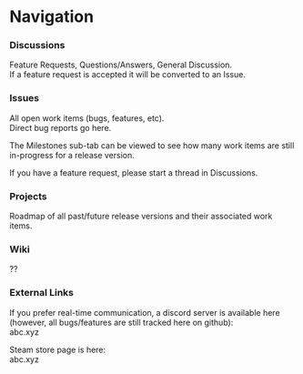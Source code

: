 # Navigation

### Discussions

Feature Requests, Questions/Answers, General Discussion.  
If a feature request is accepted it will be converted to an Issue.


### Issues

All open work items (bugs, features, etc).  
Direct bug reports go here.

The Milestones sub-tab can be viewed to see how many work items are still in-progress for a release version.

If you have a feature request, please start a thread in Discussions.


### Projects

Roadmap of all past/future release versions and their associated work items.


### Wiki

??


### External Links
If you prefer real-time communication, a discord server is available here (however, all bugs/features are still tracked here on github):  
abc.xyz

Steam store page is here:  
abc.xyz
